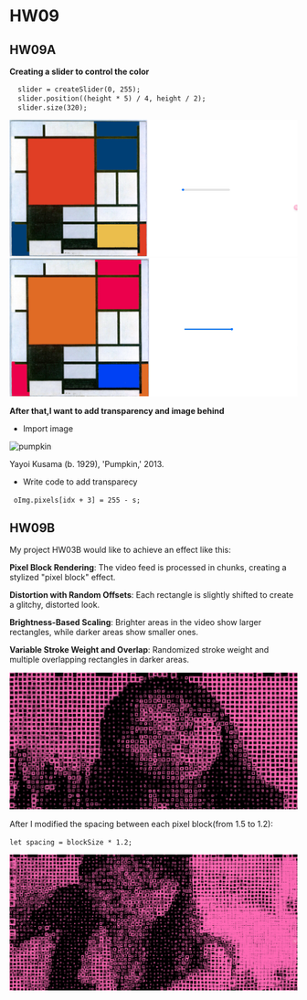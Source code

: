 # HW09
## HW09A
**Creating a slider to control the color**
```
  slider = createSlider(0, 255);
  slider.position((height * 5) / 4, height / 2);
  slider.size(320);
  ```

![slider1](image-1.png)
![slider2](image-2.png)


**After that,I want to add transparency and image behind**


- Import image

![pumpkin](assets/pumpkin.jpg)

Yayoi Kusama (b. 1929), 'Pumpkin,' 2013.

- Write code to add transparecy 


` oImg.pixels[idx + 3] = 255 - s;`

## HW09B
My project HW03B would like to achieve an effect like this:


**Pixel Block Rendering**: The video feed is processed in chunks, creating a stylized "pixel block" effect.


**Distortion with Random Offsets**: Each rectangle is slightly shifted to create a glitchy, distorted look.


**Brightness-Based Scaling**: Brighter areas in the video show larger rectangles, while darker areas show smaller ones.


**Variable Stroke Weight and Overlap**: Randomized stroke weight and multiple overlapping rectangles in darker areas.


![demo1](demo1.png)

After I modified the spacing between each pixel block(from 1.5 to 1.2):


`let spacing = blockSize * 1.2;`


![demo2](demo2.png)